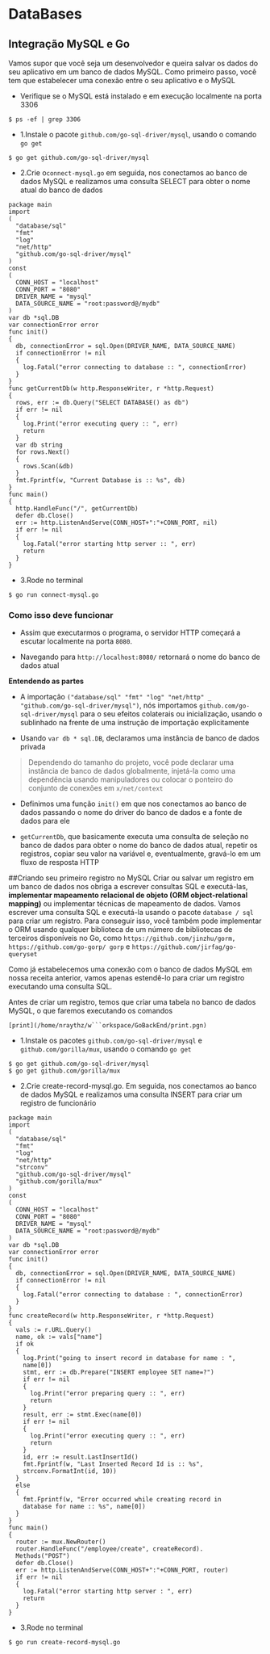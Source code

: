 # DataBases
## Integração MySQL e Go
Vamos supor que você seja um desenvolvedor e queira salvar os dados do seu aplicativo em um banco de dados MySQL. Como primeiro passo, você tem que estabelecer uma conexão entre o seu aplicativo e o MySQL

- Verifique se o MySQL está instalado e em execução localmente na porta 3306

```$ ps -ef | grep 3306```

- 1.Instale o pacote ```github.com/go-sql-driver/mysql```, usando o comando ```go get```

```$ go get github.com/go-sql-driver/mysql```

- 2.Crie o```connect-mysql.go``` em seguida, nos conectamos ao banco de dados MySQL e realizamos uma consulta SELECT para obter o nome atual do banco de dados

```
package main
import 
(
  "database/sql"
  "fmt"
  "log"
  "net/http"
  "github.com/go-sql-driver/mysql"
)
const 
(
  CONN_HOST = "localhost"
  CONN_PORT = "8080"
  DRIVER_NAME = "mysql"
  DATA_SOURCE_NAME = "root:password@/mydb"
)
var db *sql.DB
var connectionError error
func init() 
{
  db, connectionError = sql.Open(DRIVER_NAME, DATA_SOURCE_NAME)
  if connectionError != nil 
  {
    log.Fatal("error connecting to database :: ", connectionError)
  }
}
func getCurrentDb(w http.ResponseWriter, r *http.Request) 
{
  rows, err := db.Query("SELECT DATABASE() as db")
  if err != nil 
  {
    log.Print("error executing query :: ", err)
    return
  }
  var db string
  for rows.Next() 
  {
    rows.Scan(&db)
  }
  fmt.Fprintf(w, "Current Database is :: %s", db)
}
func main() 
{
  http.HandleFunc("/", getCurrentDb)
  defer db.Close()
  err := http.ListenAndServe(CONN_HOST+":"+CONN_PORT, nil)
  if err != nil 
  {
    log.Fatal("error starting http server :: ", err)
    return
  }
}
```

- 3.Rode no terminal

```$ go run connect-mysql.go```

### Como isso deve funcionar
- Assim que executarmos o programa, o servidor HTTP começará a escutar localmente na porta ```8080```.

- Navegando para ```http://localhost:8080/``` retornará o nome do banco de dados atual

**Entendendo as partes**

- A importação ```("database/sql" "fmt" "log" "net/http" _ "github.com/go-sql-driver/mysql")```, nós importamos ```github.com/go-sql-driver/mysql``` para o seu efeitos colaterais ou inicialização, usando o sublinhado na frente de uma instrução de importação explicitamente

- Usando ```var db * sql.DB```, declaramos uma instância de banco de dados privada

> Dependendo do tamanho do projeto, você pode declarar uma instância de banco de dados globalmente, injetá-la como uma dependência usando manipuladores ou colocar o ponteiro do conjunto de conexões em ```x/net/context```

- Definimos uma função ```init()``` em que nos conectamos ao banco de dados passando o nome do driver do banco de dados e a fonte de dados para ele

- ```getCurrentDb```, que basicamente executa uma consulta de seleção no banco de dados para obter o nome do banco de dados atual, repetir os registros, copiar seu valor na variável e, eventualmente, gravá-lo em um fluxo de resposta HTTP


##Criando seu primeiro registro no MySQL
Criar ou salvar um registro em um banco de dados nos obriga a escrever consultas SQL e executá-las, **implementar mapeamento relacional de objeto (ORM object-relational mapping)** ou implementar técnicas de mapeamento de dados.
Vamos escrever uma consulta SQL e executá-la usando o pacote ```database / sql``` para criar um registro. Para conseguir isso, você também pode implementar o ORM usando qualquer biblioteca de um número de bibliotecas de terceiros disponíveis no Go, como ```https://github.com/jinzhu/gorm, https://github.com/go-gorp/ gorp``` e ```https://github.com/jirfag/go-queryset```

Como já estabelecemos uma conexão com o banco de dados MySQL em nossa receita anterior, vamos apenas estendê-lo para criar um registro executando uma consulta SQL.

Antes de criar um registro, temos que criar uma tabela no banco de dados MySQL, o que faremos executando os comandos
```
[print](/home/nraythz/w```orkspace/GoBackEnd/print.pgn)
```

- 1.Instale os pacotes ```github.com/go-sql-driver/mysql``` e ```github.com/gorilla/mux```, usando o comando ```go get```

```
$ go get github.com/go-sql-driver/mysql
$ go get github.com/gorilla/mux
```

- 2.Crie create-record-mysql.go. Em seguida, nos conectamos ao banco de dados MySQL e realizamos uma consulta INSERT para criar um registro de funcionário

``` 
package main
import 
(
  "database/sql"
  "fmt"
  "log"
  "net/http"
  "strconv"
  "github.com/go-sql-driver/mysql"
  "github.com/gorilla/mux"
)
const 
(
  CONN_HOST = "localhost"
  CONN_PORT = "8080"
  DRIVER_NAME = "mysql"
  DATA_SOURCE_NAME = "root:password@/mydb"
)
var db *sql.DB
var connectionError error
func init() 
{
  db, connectionError = sql.Open(DRIVER_NAME, DATA_SOURCE_NAME)
  if connectionError != nil 
  {
    log.Fatal("error connecting to database : ", connectionError)
  }
}
func createRecord(w http.ResponseWriter, r *http.Request) 
{
  vals := r.URL.Query()
  name, ok := vals["name"]
  if ok 
  {
    log.Print("going to insert record in database for name : ",
    name[0])
    stmt, err := db.Prepare("INSERT employee SET name=?")
    if err != nil 
    {
      log.Print("error preparing query :: ", err)
      return
    }
    result, err := stmt.Exec(name[0])
    if err != nil 
    {
      log.Print("error executing query :: ", err)
      return
    }
    id, err := result.LastInsertId()
    fmt.Fprintf(w, "Last Inserted Record Id is :: %s",
    strconv.FormatInt(id, 10))
  } 
  else 
  {
    fmt.Fprintf(w, "Error occurred while creating record in 
    database for name :: %s", name[0])
  }
}
func main() 
{
  router := mux.NewRouter()
  router.HandleFunc("/employee/create", createRecord).
  Methods("POST")
  defer db.Close()
  err := http.ListenAndServe(CONN_HOST+":"+CONN_PORT, router)
  if err != nil 
  {
    log.Fatal("error starting http server : ", err)
    return
  }
}
```

- 3.Rode no terminal

```$ go run create-record-mysql.go```